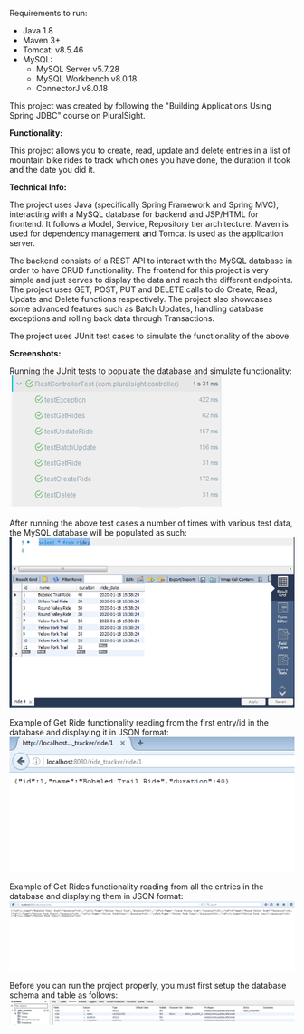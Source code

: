 Requirements to run:
- Java 1.8
- Maven 3+
- Tomcat: v8.5.46
- MySQL:
    - MySQL Server v5.7.28
    - MySQL Workbench v8.0.18
    - ConnectorJ v8.0.18

This project was created by following the "Building Applications Using Spring JDBC" course on PluralSight.

**Functionality:**

This project allows you to create, read, update and delete entries in a list of mountain bike rides to track
which ones you have done, the duration it took and the date you did it.

**Technical Info:**

The project uses Java (specifically Spring Framework and Spring MVC), interacting with a MySQL database for backend and JSP/HTML for frontend. It follows a Model, Service, Repository tier architecture. Maven is used for dependency management and Tomcat is used as the application server.

The backend consists of a REST API to interact with the MySQL database in order to have CRUD functionality. The frontend for this project is very simple and just serves to display the data and reach the different endpoints. The project uses GET, POST, PUT and DELETE calls to do Create, 
Read, Update and Delete functions respectively. The project also showcases some advanced features such as Batch Updates, handling database exceptions and rolling back data through Transactions.

The project uses JUnit test cases to simulate the functionality of the above.

**Screenshots:**

Running the JUnit tests to populate the database and simulate functionality:
![RunningJUnitTests](RunningJUnitTests.PNG)

After running the above test cases a number of times with various test data, the MySQL database will be populated as such:
![MySQLDatabase](MySQLDatabase.PNG)

Example of Get Ride functionality reading from the first entry/id in the database and displaying it in JSON format:
![GetRideExample](GetRideExample.PNG)

Example of Get Rides functionality reading from all the entries in the database and displaying them in JSON format:
![GetRidesExample](GetRidesExample.PNG)

Before you can run the project properly, you must first setup the database schema and table as follows:
![DatabaseSetup](DatabaseSetup.PNG)